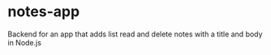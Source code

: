 # notes-app
Backend for an app that adds list read and delete notes with a title and body in Node.js
